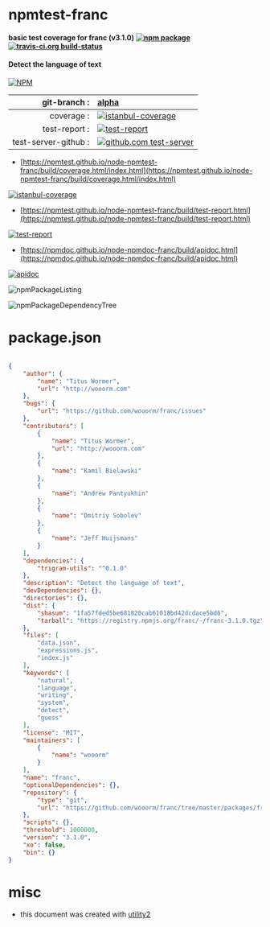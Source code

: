 # npmtest-franc

#### basic test coverage for  franc (v3.1.0)  [![npm package](https://img.shields.io/npm/v/npmtest-franc.svg?style=flat-square)](https://www.npmjs.org/package/npmtest-franc) [![travis-ci.org build-status](https://api.travis-ci.org/npmtest/node-npmtest-franc.svg)](https://travis-ci.org/npmtest/node-npmtest-franc)

#### Detect the language of text

[![NPM](https://nodei.co/npm/franc.png?downloads=true&downloadRank=true&stars=true)](https://www.npmjs.com/package/franc)

| git-branch : | [alpha](https://github.com/npmtest/node-npmtest-franc/tree/alpha)|
|--:|:--|
| coverage : | [![istanbul-coverage](https://npmtest.github.io/node-npmtest-franc/build/coverage.badge.svg)](https://npmtest.github.io/node-npmtest-franc/build/coverage.html/index.html)|
| test-report : | [![test-report](https://npmtest.github.io/node-npmtest-franc/build/test-report.badge.svg)](https://npmtest.github.io/node-npmtest-franc/build/test-report.html)|
| test-server-github : | [![github.com test-server](https://npmtest.github.io/node-npmtest-franc/GitHub-Mark-32px.png)](https://npmtest.github.io/node-npmtest-franc/build/app/index.html) | | build-artifacts : | [![build-artifacts](https://npmtest.github.io/node-npmtest-franc/glyphicons_144_folder_open.png)](https://github.com/npmtest/node-npmtest-franc/tree/gh-pages/build)|

- [https://npmtest.github.io/node-npmtest-franc/build/coverage.html/index.html](https://npmtest.github.io/node-npmtest-franc/build/coverage.html/index.html)

[![istanbul-coverage](https://npmtest.github.io/node-npmtest-franc/build/screenCapture.buildCi.browser.%252Ftmp%252Fbuild%252Fcoverage.lib.html.png)](https://npmtest.github.io/node-npmtest-franc/build/coverage.html/index.html)

- [https://npmtest.github.io/node-npmtest-franc/build/test-report.html](https://npmtest.github.io/node-npmtest-franc/build/test-report.html)

[![test-report](https://npmtest.github.io/node-npmtest-franc/build/screenCapture.buildCi.browser.%252Ftmp%252Fbuild%252Ftest-report.html.png)](https://npmtest.github.io/node-npmtest-franc/build/test-report.html)

- [https://npmdoc.github.io/node-npmdoc-franc/build/apidoc.html](https://npmdoc.github.io/node-npmdoc-franc/build/apidoc.html)

[![apidoc](https://npmdoc.github.io/node-npmdoc-franc/build/screenCapture.buildCi.browser.%252Ftmp%252Fbuild%252Fapidoc.html.png)](https://npmdoc.github.io/node-npmdoc-franc/build/apidoc.html)

![npmPackageListing](https://npmtest.github.io/node-npmtest-franc/build/screenCapture.npmPackageListing.svg)

![npmPackageDependencyTree](https://npmtest.github.io/node-npmtest-franc/build/screenCapture.npmPackageDependencyTree.svg)



# package.json

```json

{
    "author": {
        "name": "Titus Wormer",
        "url": "http://wooorm.com"
    },
    "bugs": {
        "url": "https://github.com/wooorm/franc/issues"
    },
    "contributors": [
        {
            "name": "Titus Wormer",
            "url": "http://wooorm.com"
        },
        {
            "name": "Kamil Bielawski"
        },
        {
            "name": "Andrew Pantyukhin"
        },
        {
            "name": "Dmitriy Sobolev"
        },
        {
            "name": "Jeff Huijsmans"
        }
    ],
    "dependencies": {
        "trigram-utils": "^0.1.0"
    },
    "description": "Detect the language of text",
    "devDependencies": {},
    "directories": {},
    "dist": {
        "shasum": "1fa57fded5be681820cab61018bd42dcdace5bd6",
        "tarball": "https://registry.npmjs.org/franc/-/franc-3.1.0.tgz"
    },
    "files": [
        "data.json",
        "expressions.js",
        "index.js"
    ],
    "keywords": [
        "natural",
        "language",
        "writing",
        "system",
        "detect",
        "guess"
    ],
    "license": "MIT",
    "maintainers": [
        {
            "name": "wooorm"
        }
    ],
    "name": "franc",
    "optionalDependencies": {},
    "repository": {
        "type": "git",
        "url": "https://github.com/wooorm/franc/tree/master/packages/franc"
    },
    "scripts": {},
    "threshold": 1000000,
    "version": "3.1.0",
    "xo": false,
    "bin": {}
}
```



# misc
- this document was created with [utility2](https://github.com/kaizhu256/node-utility2)

